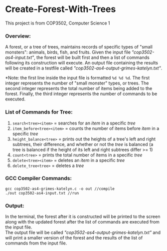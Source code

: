 # **Create-Forest-With-Trees**
This project is from COP3502, Computer Science 1

### Overview:
A forest, or a tree of trees, maintains records of specific types of "small monsters": animals, birds, fish, and fruits. Given the input file _"cop3502-as4-input.txt"_, the forest will be built first and then a list of commands following its construction will execute. An output file containing the results will be created in a testfile called _"cop3502-as4-output-grimes-katelyn.txt"_.  
  
*Note: the first line inside the input file is formatted  `%d %d %d`. The first integer represents the number of "small monster" types, or trees. The second integer represents the total number of items being added to the forest. Finally, the third integer represents the number of commands to be executed.  

### List of Commands for Tree:
1. `search<tree><item>` = searches for an _item_ in a specific _tree_
2. `item_before<tree><item>` = counts the number of items before _item_ in a specific _tree_
3. `height_balance<tree>` = prints out the heights of a tree's left and right subtrees, their difference, and whether or not the _tree_ is balanced (a tree is balanced if the height of its left and right subtrees differ >= 1)
4. `count<tree>` = prints the total number of items in a specific _tree_
5. `delete<tree><item>` = deletes an _item_ in a specific _tree_
6. `delete_tree<tree>` = deletes a _tree_

### GCC Compiler Commands:
```
gcc cop3502-as4-grimes-katelyn.c -o out //compile
./out cop3502-as4-input.txt //run
```

### Output:
In the terminal, the forest after it is constructed will be printed to the screen along with the updated forest after the list of commands are executed from the input file.      
The output file will be called _"cop3502-as4-output-grimes-katelyn.txt"_ and will print a smaller version of the forest and the results of the list of commands from the input file. 
